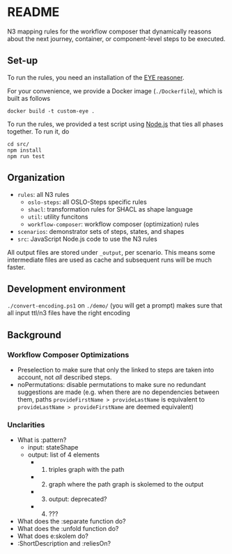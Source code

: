 # README

N3 mapping rules for the workflow composer that dynamically reasons about the next journey, container, or component-level steps to be executed.

## Set-up

To run the rules, you need an installation of the [EYE reasoner](https://github.com/eyereasoner/eye).

For your convenience, we provide a Docker image (`./Dockerfile`), which is built as follows

```shell
docker build -t custom-eye .
```

To run the rules, we provided a test script using [Node.js](https://nodejs.org) that ties all phases together.
To run it, do

```shell
cd src/
npm install
npm run test
```

## Organization

- `rules`: all N3 rules
  - `oslo-steps`: all OSLO-Steps specific rules
  - `shacl`: transformation rules for SHACL as shape language
  - `util`: utility funcitons
  - `workflow-composer`: workflow composer (optimization) rules
- `scenarios`: demonstrator sets of steps, states, and shapes
- `src`: JavaScript Node.js code to use the N3 rules

All output files are stored under `_output`, per scenario.
This means some intermediate files are used as cache and subsequent runs will be much faster.

## Development environment

`./convert-encoding.ps1` on `./demo/` (you will get a prompt) makes sure that all input ttl/n3 files have the right encoding

## Background

### Workflow Composer Optimizations

- Preselection to make sure that only the linked to steps are taken into account, not _all_ described steps.
- noPermutations: disable permutations to make sure no redundant suggestions are made (e.g. when there are no dependencies between them, paths `provideFirstName > provideLastName` is equivalent to `provideLastName > provideFirstName` are deemed equivalent)

### Unclarities

- What is :pattern?
  - input: stateShape
  - output: list of 4 elements
    - 1. triples graph with the path
    - 2. graph where the path graph is skolemed to the output
    - 3. output: deprecated?
    - 4. ???
- What does the :separate function do?
- What does the :unfold function do?
- What does e:skolem do?
- :ShortDescription and :reliesOn?
